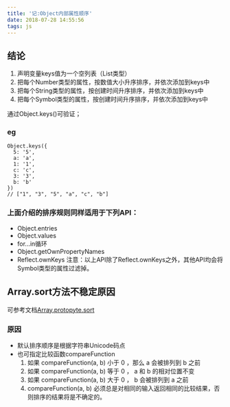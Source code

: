 ```yaml
---
title: '记:Object内部属性顺序'
date: 2018-07-28 14:55:56
tags: js
---
```


## 结论
1. 声明变量keys值为一个空列表（List类型）
2. 把每个Number类型的属性，按数值大小升序排序，并依次添加到keys中
3. 把每个String类型的属性，按创建时间升序排序，并依次添加到keys中
4. 把每个Symbol类型的属性，按创建时间升序排序，并依次添加到keys中

通过Object.keys()可验证；

### eg
```
Object.keys({
  5: '5',
  a: 'a',
  1: '1',
  c: 'c',
  3: '3',
  b: 'b'
})
// ["1", "3", "5", "a", "c", "b"]
```
### 上面介绍的排序规则同样适用于下列API：
* Object.entries
* Object.values
* for...in循环
* Object.getOwnPropertyNames
* Reflect.ownKeys
注意：以上API除了Reflect.ownKeys之外，其他API均会将Symbol类型的属性过滤掉。

## Array.sort方法不稳定原因
可参考文档[Array.protopyte.sort](https://developer.mozilla.org/zh-CN/docs/Web/JavaScript/Reference/Global_Objects/Array/sort)

### 原因
* 默认排序顺序是根据字符串Unicode码点
* 也可指定比较函数compareFunction
  1. 如果 compareFunction(a, b) 小于 0 ，那么 a 会被排列到 b 之前
  2. 如果 compareFunction(a, b) 等于 0 ， a 和 b 的相对位置不变
  3. 如果 compareFunction(a, b) 大于 0 ， b 会被排列到 a 之前
  4. compareFunction(a, b) 必须总是对相同的输入返回相同的比较结果，否则排序的结果将是不确定的。

